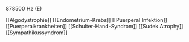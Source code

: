 878500 Hz (E)

[[Algodystrophie]]
[[Endometrium-Krebs]]
[[Puerperal Infektion]]
[[Puerperalkrankheiten]]
[[Schulter-Hand-Syndrom]]
[[Sudek Atrophy]]
[[Sympathikussyndrom]]